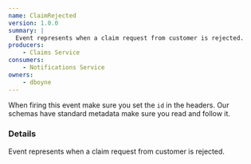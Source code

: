 ```yaml
---
name: ClaimRejected
version: 1.0.0
summary: |
  Event represents when a claim request from customer is rejected.
producers:
    - Claims Service
consumers:
    - Notifications Service
owners:
    - dboyne    
---
```


<Admonition>When firing this event make sure you set the `id` in the headers. Our schemas have standard metadata make sure you read and follow it.</Admonition>

### Details

Event represents when a claim request from customer is rejected.

<NodeGraph title="Consumer / Producer Diagram" />

<Schema />